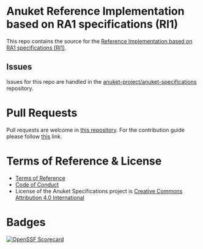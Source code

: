 # Anuket Reference Implementation based on RA1 specifications (RI1)

This repo contains the source for the
[Reference Implementation based on RA1 specifications (RI1)](https://cntt.readthedocs.io/projects/ri1/en/latest/index.html).

## Issues

Issues for this repo are handled in the
[anuket-project/anuket-specifications](https://github.com/anuket-project/anuket-specifications/issues) repository. 

# Pull Requests

Pull requests are welcome in [this repository](https://github.com/anuket-project/RI1/pulls). For the contribution guide
please follow [this](https://github.com/anuket-project/anuket-specifications/blob/master/CONTRIBUTING.rst) link.

# Terms of Reference & License

-  [Terms of Reference](https://github.com/anuket-project/anuket-specifications/blob/master/doc/GSMA_CNTT_Terms_of_Reference.pdf)
-  [Code of Conduct](https://github.com/anuket-project/anuket-specifications/blob/master/doc/CODE_OF_CONDUCT.rst)
-  License of the Anuket Specifications project is [Creative Commons Attribution 4.0 International](LICENSE)

# Badges

[![OpenSSF Scorecard](https://api.scorecard.dev/projects/github.com/anuket-project/RI1/badge)](https://scorecard.dev/viewer/?uri=github.com/anuket-project/RI1)

